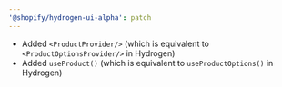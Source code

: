 ```yaml
---
'@shopify/hydrogen-ui-alpha': patch
---
```


- Added `<ProductProvider/>` (which is equivalent to `<ProductOptionsProvider/>` in Hydrogen)
- Added `useProduct()` (which is equivalent to `useProductOptions()` in Hydrogen)
